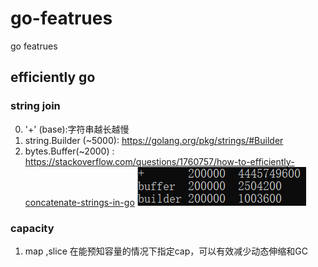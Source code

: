 # go-featrues
go featrues 

## efficiently go  
### string join 
0. '+' (base):字符串越长越慢 
1. string.Builder (~5000): https://golang.org/pkg/strings/#Builder 
2. bytes.Buffer(~2000) : https://stackoverflow.com/questions/1760757/how-to-efficiently-concatenate-strings-in-go 
![beachmark](https://github.com/craftsdong/go-featrues/blob/master/string_join_beach.png) 

### capacity 
1. map ,slice 在能预知容量的情况下指定cap，可以有效减少动态伸缩和GC
